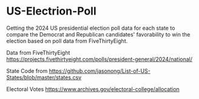 # US-Electrion-Poll

Getting the 2024 US presidential election poll data for each state to compare the Democrat and Republican candidates' favorability to win the election based on poll data from FiveThirtyEight.

Data from FiveThirtyEight https://projects.fivethirtyeight.com/polls/president-general/2024/national/

State Code from https://github.com/jasonong/List-of-US-States/blob/master/states.csv

Electoral Votes https://www.archives.gov/electoral-college/allocation
